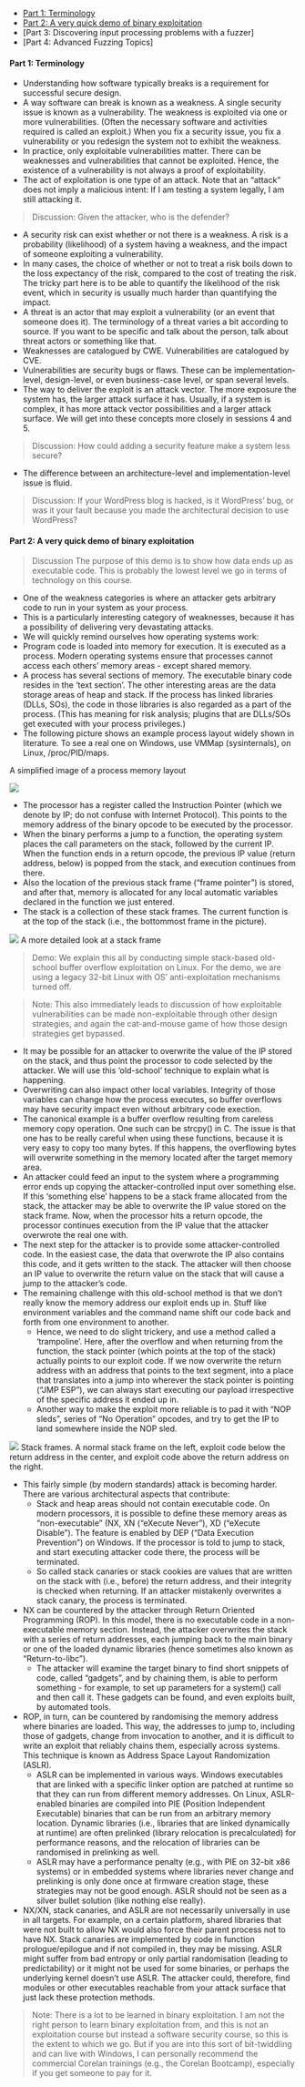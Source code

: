 <!-- https://wiki.aalto.fi/pages/viewpage.action?pageId=133894980 -->
- [Part 1: Terminology](#part-1-terminology)
- [Part 2: A very quick demo of binary exploitation](#part-2-a-very-quick-demo-of-binary-exploitation)
- [Part 3: Discovering input processing problems with a fuzzer]
- [Part 4: Advanced Fuzzing Topics]



#### Part 1: Terminology

  * Understanding how software typically breaks is a requirement for successful secure design.
  * A way software can break is known as a weakness. A single security issue is known as a vulnerability. The weakness is exploited via one or more vulnerabilities. (Often the necessary software and activities required is called an exploit.) When you fix a security issue, you fix a vulnerability or you redesign the system not to exhibit the weakness.
  * In practice, only exploitable vulnerabilities matter. There can be weaknesses and vulnerabilities that cannot be exploited. Hence, the existence of a vulnerability is not always a proof of exploitability.
  * The act of exploitation is one type of an attack. Note that an “attack” does not imply a malicious intent: If I am testing a system legally, I am still attacking it.
> Discussion: Given the attacker, who is the defender?

  * A security risk can exist whether or not there is a weakness. A risk is a probability (likelihood) of a system having a weakness, and the impact of someone exploiting a vulnerability.
  * In many cases, the choice of whether or not to treat a risk boils down to the loss expectancy of the risk, compared to the cost of treating the risk. The tricky part here is to be able to quantify the likelihood of the risk event, which in security is usually much harder than quantifying the impact.
  * A threat is an actor that may exploit a vulnerability (or an event that someone does it). The terminology of a threat varies a bit according to source. If you want to be specific and talk about the person, talk about threat actors or something like that.
  * Weaknesses are catalogued by CWE. Vulnerabilities are catalogued by CVE.
  * Vulnerabilities are security bugs or flaws. These can be implementation-level, design-level, or even business-case level, or span several levels.
  * The way to deliver the exploit is an attack vector. The more exposure the system has, the larger attack surface it has. Usually, if a system is complex, it has more attack vector possibilities and a larger attack surface. We will get into these concepts more closely in sessions 4 and 5.
> Discussion: How could adding a security feature make a system less secure?

  * The difference between an architecture-level and implementation-level issue is fluid.
> Discussion: If your WordPress blog is hacked, is it WordPress’ bug, or was it your fault because you made the architectural decision to use WordPress?


#### Part 2: A very quick demo of binary exploitation

 > Discussion The purpose of this demo is to show how data ends up as executable code. This is probably the lowest level we go in terms of technology on this course.

 * One of the weakness categories is where an attacker gets arbitrary code to run in your system as your process.
 * This is a particularly interesting category of weaknesses, because it has a possibility of delivering very devastating attacks.
 * We will quickly remind ourselves how operating systems work:
 * Program code is loaded into memory for execution. It is executed as a process. Modern operating systems ensure that processes cannot access each others’ memory areas - except shared memory.
 * A process has several sections of memory. The executable binary code resides in the ‘text section’. The other interesting areas are the data storage areas of heap and stack. If the process has linked libraries (DLLs, SOs), the code in those libraries is also regarded as a part of the process. (This has meaning for risk analysis; plugins that are DLLs/SOs get executed with your process privileges.)
 * The following picture shows an example process layout widely shown in literature. To see a real one on Windows, use VMMap (sysinternals), on Linux, /proc/PID/maps.

A simplified image of a process memory layout

![](images/procmem.png)

 * The processor has a register called the Instruction Pointer (which we denote by IP; do not confuse with Internet Protocol). This points to the memory address of the binary opcode to be executed by the processor.
 * When the binary performs a jump to a function, the operating system places the call parameters on the stack, followed by the current IP. When the function ends in a return opcode, the previous IP value (return address, below) is popped from the stack, and execution continues from there.
 * Also the location of the previous stack frame (“frame pointer”) is stored, and after that, memory is allocated for any local automatic variables declared in the function we just entered.
 * The stack is a collection of these stack frames. The current function is at the top of the stack (i.e., the bottommost frame in the picture).

![](images/stackframe.png)
A more detailed look at a stack frame

> Demo: We explain this all by conducting simple stack-based old-school buffer overflow exploitation on Linux. For the demo, we are using a legacy 32-bit Linux with OS’ anti-exploitation mechanisms turned off.

> Note: This also immediately leads to discussion of how exploitable vulnerabilities can be made non-exploitable through other design strategies, and again the cat-and-mouse game of how those design strategies get bypassed.

 * It may be possible for an attacker to overwrite the value of the IP stored on the stack, and thus point the processor to code selected by the attacker. We will use this ‘old-school’ technique to explain what is happening.
 * Overwriting can also impact other local variables. Integrity of those variables can change how the process executes, so buffer overflows may have security impact even without arbitrary code exection.
 * The canonical example is a buffer overflow resulting from careless memory copy operation. One such can be strcpy() in C. The issue is that one has to be really careful when using these functions, because it is very easy to copy too many bytes. If this happens, the overflowing bytes will overwrite something in the memory located after the target memory area.
 * An attacker could feed an input to the system where a programming error ends up copying the attacker-controlled input over something else. If this ‘something else’ happens to be a stack frame allocated from the stack, the attacker may be able to overwrite the IP value stored on the stack frame. Now, when the processor hits a return opcode, the processor continues execution from the IP value that the attacker overwrote the real one with.
 * The next step for the attacker is to provide some attacker-controlled code. In the easiest case, the data that overwrote the IP also contains this code, and it gets written to the stack. The attacker will then choose an IP value to overwrite the return value on the stack that will cause a jump to the attacker’s code.
 * The remaining challenge with this old-school method is that we don’t really know the memory address our exploit ends up in. Stuff like environment variables and the command name shift our code back and forth from one environment to another.
   + Hence, we need to do slight trickery, and use a method called a ‘trampoline’. Here, after the overflow and when returning from the function, the stack pointer (which points at the top of the stack) actually points to our exploit code. If we now overwrite the return address with an address that points to the text segment, into a place that translates into a jump into wherever the stack pointer is pointing (“JMP ESP”), we can always start executing our payload irrespective of the specific address it ended up in.
   + Another way to make the exploit more reliable is to pad it with “NOP sleds”, series of “No Operation” opcodes, and try to get the IP to land somewhere inside the NOP sled.

![](images/post-sploit-frames.png) 
Stack frames. A normal stack frame on the left, exploit code below the return address in the center, and exploit code above the return address on the right.
 * This fairly simple (by modern standards) attack is becoming harder. There are various architectural aspects that contribute:
   + Stack and heap areas should not contain executable code. On modern processors, it is possible to define these memory areas as “non-executable” (NX, XN (“eXecute Never”), XD (“eXecute Disable”). The feature is enabled by DEP (“Data Execution Prevention”) on Windows. If the processor is told to jump to stack, and start executing attacker code there, the process will be terminated.
   + So called stack canaries or stack cookies are values that are written on the stack with (i.e., before) the return address, and their integrity is checked when returning. If an attacker mistakenly overwrites a stack canary, the process is terminated.
 * NX can be countered by the attacker through Return Oriented Programming (ROP). In this model, there is no executable code in a non-executable memory section. Instead, the attacker overwrites the stack with a series of return addresses, each jumping back to the main binary or one of the loaded dynamic libraries (hence sometimes also known as “Return-to-libc”).
   + The attacker will examine the target binary to find short snippets of code, called “gadgets”, and by chaining them, is able to perform something - for example, to set up parameters for a system() call and then call it. These gadgets can be found, and even exploits built, by automated tools.
 * ROP, in turn, can be countered by randomising the memory address where binaries are loaded. This way, the addresses to jump to, including those of gadgets, change from invocation to another, and it is difficult to write an exploit that reliably chains them, especially across systems. This technique is known as Address Space Layout Randomization (ASLR).
   + ASLR can be implemented in various ways. Windows executables that are linked with a specific linker option are patched at runtime so that they can run from different memory addresses. On Linux, ASLR-enabled binaries are compiled into PIE (Position Independent Executable) binaries that can be run from an arbitrary memory location. Dynamic libraries (i.e., libraries that are linked dynamically at runtime) are often prelinked (library relocation is precalculated) for performance reasons, and the relocation of libraries can be randomised in prelinking as well.
   + ASLR may have a performance penalty (e.g., with PIE on 32-bit x86 systems) or in embedded systems where libraries never change and prelinking is only done once at firmware creation stage, these strategies may not be good enough. ASLR should not be seen as a silver bullet solution (like nothing else really).
 * NX/XN, stack canaries, and ASLR are not necessarily universally in use in all targets. For example, on a certain platform, shared libraries that were not built to allow NX would also force their parent process not to have NX. Stack canaries are implemented by code in function prologue/epilogue and if not compiled in, they may be missing. ASLR might suffer from bad entropy or only partial randomisation (leading to predictability) or it might not be used for some binaries, or perhaps the underlying kernel doesn’t use ASLR. The attacker could, therefore, find modules or other executables reachable from your attack surface that just lack these protection methods.

 > Note: There is a lot to be learned in binary exploitation. I am not the right person to learn binary exploitation from, and this is not an exploitation course but instead a software security course, so this is the extent to which we go. But if you are into this sort of bit-twiddling and can live with Windows, I can personally recommend the commercial Corelan trainings (e.g., the Corelan Bootcamp), especially if you get someone to pay for it.
